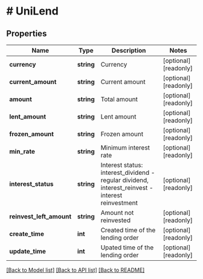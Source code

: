 # # UniLend

## Properties

Name | Type | Description | Notes
------------ | ------------- | ------------- | -------------
**currency** | **string** | Currency | [optional] [readonly] 
**current_amount** | **string** | Current amount | [optional] [readonly] 
**amount** | **string** | Total amount | [optional] [readonly] 
**lent_amount** | **string** | Lent amount | [optional] [readonly] 
**frozen_amount** | **string** | Frozen amount | [optional] [readonly] 
**min_rate** | **string** | Minimum interest rate | [optional] [readonly] 
**interest_status** | **string** | Interest status: interest_dividend - regular dividend, interest_reinvest - interest reinvestment | [optional] [readonly] 
**reinvest_left_amount** | **string** | Amount not reinvested | [optional] [readonly] 
**create_time** | **int** | Created time of the lending order | [optional] [readonly] 
**update_time** | **int** | Upated time of the lending order | [optional] [readonly] 

[[Back to Model list]](../../README.md#documentation-for-models) [[Back to API list]](../../README.md#documentation-for-api-endpoints) [[Back to README]](../../README.md)
